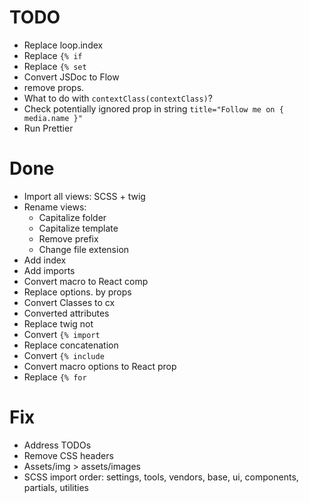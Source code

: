 # TODO

- Replace loop.index
- Replace `{% if`
- Replace `{% set`
- Convert JSDoc to Flow
- remove props.
- What to do with `contextClass(contextClass)`?
- Check potentially ignored prop in string `title="Follow me on { media.name }"`
- Run Prettier

# Done

- Import all views: SCSS + twig
- Rename views:
  - Capitalize folder
  - Capitalize template
  - Remove prefix
  - Change file extension
- Add index
- Add imports
- Convert macro to React comp
- Replace options. by props
- Convert Classes to cx
- Converted attributes
- Replace twig not
- Convert `{% import`
- Replace concatenation
- Convert `{% include`
- Convert macro options to React prop
- Replace `{% for`

# Fix

- Address TODOs
- Remove CSS headers
- Assets/img > assets/images
- SCSS import order: settings, tools, vendors, base, ui, components, partials, utilities
